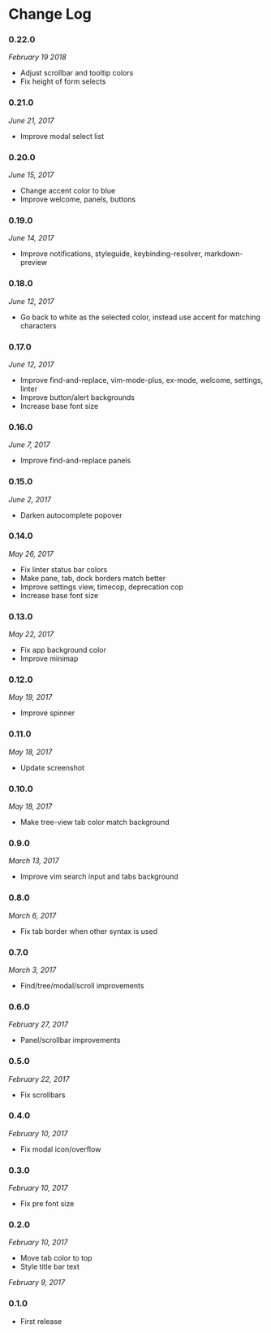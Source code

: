 # Change Log

### 0.22.0
_February 19 2018_
* Adjust scrollbar and tooltip colors
* Fix height of form selects

### 0.21.0
_June 21, 2017_
* Improve modal select list

### 0.20.0
_June 15, 2017_
* Change accent color to blue
* Improve welcome, panels, buttons

### 0.19.0
_June 14, 2017_
* Improve notifications, styleguide, keybinding-resolver, markdown-preview

### 0.18.0
_June 12, 2017_
* Go back to white as the selected color, instead use accent for matching characters

### 0.17.0
_June 12, 2017_
* Improve find-and-replace, vim-mode-plus, ex-mode, welcome, settings, linter
* Improve button/alert backgrounds
* Increase base font size

### 0.16.0
_June 7, 2017_
* Improve find-and-replace panels

### 0.15.0
_June 2, 2017_
* Darken autocomplete popover

### 0.14.0
_May 26, 2017_
* Fix linter status bar colors
* Make pane, tab, dock borders match better
* Improve settings view, timecop, deprecation cop
* Increase base font size

### 0.13.0
_May 22, 2017_
* Fix app background color
* Improve minimap

### 0.12.0
_May 19, 2017_
* Improve spinner

### 0.11.0
_May 18, 2017_
* Update screenshot

### 0.10.0
_May 18, 2017_
* Make tree-view tab color match background

### 0.9.0
_March 13, 2017_
* Improve vim search input and tabs background

### 0.8.0
_March 6, 2017_
* Fix tab border when other syntax is used

### 0.7.0
_March 3, 2017_
* Find/tree/modal/scroll improvements

### 0.6.0
_February 27, 2017_
* Panel/scrollbar improvements

### 0.5.0
_February 22, 2017_
* Fix scrollbars

### 0.4.0
_February 10, 2017_
* Fix modal icon/overflow

### 0.3.0
_February 10, 2017_
* Fix pre font size

### 0.2.0
_February 10, 2017_
* Move tab color to top
* Style title bar text

_February 9, 2017_
### 0.1.0
* First release
